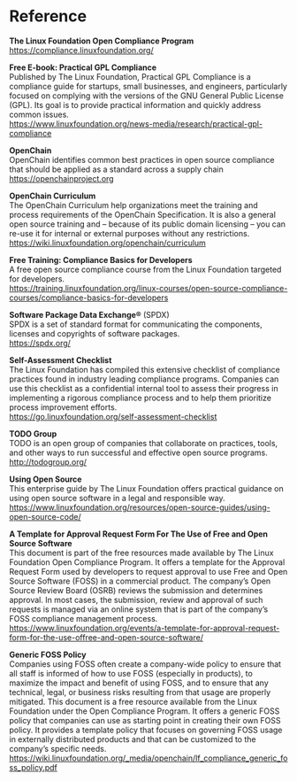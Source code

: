 # Reference

**The Linux Foundation Open Compliance Program** <br>
https://compliance.linuxfoundation.org/

**Free E-book: Practical GPL Compliance** <br>
Published by The Linux Foundation, Practical GPL Compliance is a compliance guide for startups, small businesses, and engineers, particularly focused on complying with the versions of the GNU General Public License (GPL). Its goal is to provide practical information and quickly address common issues. <br>
https://www.linuxfoundation.org/news-media/research/practical-gpl-compliance

**OpenChain** <br>
OpenChain identifies common best practices in open source compliance that should be applied as a standard across a supply chain <br>
https://openchainproject.org

**OpenChain Curriculum** <br>
The OpenChain Curriculum help organizations meet the training and process requirements of the OpenChain Specification. It is also a general open source training and – because of its public domain licensing – you can re-use it for internal or external purposes without any restrictions. <br>
https://wiki.linuxfoundation.org/openchain/curriculum

**Free Training: Compliance Basics for Developers** <br>
A free open source compliance course from the Linux Foundation targeted for developers.<br>
https://training.linuxfoundation.org/linux-courses/open-source-compliance-courses/compliance-basics-for-developers

**Software Package Data Exchange®** (SPDX)<br>
SPDX is a set of standard format for communicating the components, licenses and copyrights of software packages.<br>
https://spdx.org/

**Self-Assessment Checklist**<br>
The Linux Foundation has compiled this extensive checklist of compliance practices found in industry leading compliance programs. Companies can use this checklist as a confidential internal tool to assess their progress in implementing a rigorous compliance process and to help them prioritize process improvement efforts.<br>
https://go.linuxfoundation.org/self-assessment-checklist

**TODO Group**<br>
TODO is an open group of companies that collaborate on practices, tools, and other ways to run successful and effective open source programs.<br>
http://todogroup.org/

**Using Open Source**<br>
This enterprise guide by The Linux Foundation offers practical guidance on using open source software in a legal and responsible way.<br>
https://www.linuxfoundation.org/resources/open-source-guides/using-open-source-code/

**A Template for Approval Request Form For The Use of Free and Open Source Software**<br>
This document is part of the free resources made available by The Linux Foundation Open Compliance Program. It offers a template for the Approval Request Form used by developers to request approval to use Free and Open Source Software (FOSS) in a commercial product. The company’s Open Source Review Board (OSRB) reviews the submission and determines approval. In most cases, the submission, review and approval of such requests is managed via an online system that is part of the company’s FOSS compliance management process.<br>
https://www.linuxfoundation.org/events/a-template-for-approval-request-form-for-the-use-offree-and-open-source-software/

**Generic FOSS Policy**<br>
Companies using FOSS often create a company-wide policy to ensure that all staff is informed of how to use FOSS (especially in products), to maximize the impact and benefit of using FOSS, and to ensure that any technical, legal, or business risks resulting from that usage are properly mitigated. This document is a free resource available from the Linux Foundation under the Open Compliance Program. It offers a generic FOSS policy that companies can use as starting point in creating their own FOSS policy. It provides a template policy that focuses on governing FOSS usage in externally distributed products and that can be customized to the company’s specific needs.<br>
https://wiki.linuxfoundation.org/_media/openchain/lf_compliance_generic_foss_policy.pdf

